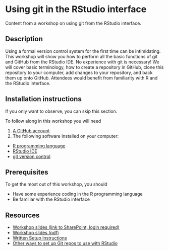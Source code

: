 # Using git in the RStudio interface
Content from a workshop on using git from the RStudio interface.

## Description
Using a formal version control system for the first time can be intimidating. This workshop will show you how to perform all the basic functions of git and GitHub from the RStudio IDE. No experience with git is necessary! We will cover basic terminology, how to create a repository in GitHub, clone this repository to your computer, add changes to your repository, and back them up onto GitHub. Attendees would benefit from familiarity with R and the RStudio interface.

## Installation instructions
If you only want to observe, you can skip this section. 

To follow along in this workshop you will need 
1. [A GitHub account](https://docs.github.com/en/get-started/signing-up-for-github/signing-up-for-a-new-github-account)
2. The following software installed on your computer: 
  * [R programming language](https://rstudio-education.github.io/hopr/starting.html#how-to-download-and-install-r)
  *  [RStudio IDE](https://rstudio-education.github.io/hopr/starting.html#rstudio)
  *  [git version control](https://happygitwithr.com/install-git)

## Prerequisites
To get the most out of this workshop, you should
* Have some experience coding in the R programming language
* Be familiar with the RStudio interface

## Resources
* [Workshop slides (link to SharePoint, login required)](https://nuwildcat.sharepoint.com/:p:/s/NUIT-RCS/EXbNldkoUlZKgRNuSzLW6vEBth4fPovKw-IK7IfAsML63g?e=IKf46c)
* [Workshop slides (pdf)](https://github.com/nuitrcs/git-RStudio/blob/main/RStudio-git-basics.pdf)
* [Written Setup Instructions](https://sites.northwestern.edu/researchcomputing/resources/using-git-and-github-with-r-rstudio/)
* [Other ways to set up Git repos to use with RStudio](https://sites.northwestern.edu/researchcomputing/2022/05/11/git-with-rstudio-order-matters/)
